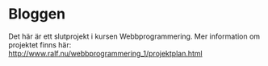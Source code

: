 Bloggen
=======

Det här är ett slutprojekt i kursen Webbprogrammering.
Mer information om projektet finns här: 
http://www.ralf.nu/webbprogrammering_1/projektplan.html
